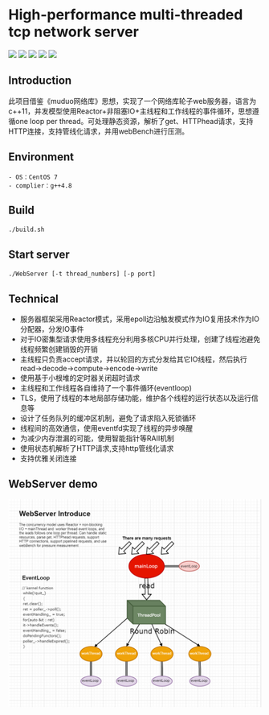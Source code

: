 # High-performance multi-threaded tcp network server
[![](https://img.shields.io/travis/before25tofree/WebServer/master.svg)](https://travis-ci.org/before25tofree/WebServer)
[![](https://img.shields.io/badge/language-c++-orange.svg)](http://www.cplusplus.com/)
[![](https://img.shields.io/github/license/before25tofree/WebServer.svg)](https://github.com/before25tofree/WebServer/blob/master/LICENSE)
[![](https://img.shields.io/badge/blog-@grass-red.svg)](https://blog.csdn.net/qq_42381849)
[![](https://img.shields.io/badge/Gmail-@bookish00grass-blue.svg)](https://www.google.com/intl/zh-CN_cn/gmail/about/)

## Introduction
此项目借鉴《muduo网络库》思想，实现了一个网络库轮子web服务器，语言为c++11，并发模型使用Reactor+非阻塞IO+主线程和工作线程的事件循环，思想遵循one loop per thread。可处理静态资源，解析了get、HTTPhead请求，支持HTTP连接，支持管线化请求，并用webBench进行压测。
## Environment
    - OS：CentOS 7
    - complier：g++4.8
## Build
    ./build.sh
## Start server
    ./WebServer [-t thread_numbers] [-p port]
## Technical
- 服务器框架采用Reactor模式，采用epoll边沿触发模式作为IO复用技术作为IO分配器，分发IO事件
- 对于IO密集型请求使用多线程充分利用多核CPU并行处理，创建了线程池避免线程频繁创建销毁的开销
- 主线程只负责accept请求，并以轮回的方式分发给其它IO线程，然后执行read->decode->compute->encode->write
- 使用基于小根堆的定时器关闭超时请求
- 主线程和工作线程各自维持了一个事件循环(eventloop)
- TLS，使用了线程的本地局部存储功能，维护各个线程的运行状态以及运行信息等
- 设计了任务队列的缓冲区机制，避免了请求陷入死锁循环
- 线程间的高效通信，使用eventfd实现了线程的异步唤醒
- 为减少内存泄漏的可能，使用智能指针等RAII机制
- 使用状态机解析了HTTP请求,支持http管线化请求
- 支持优雅关闭连接 
## WebServer demo
![image](https://github.com/before25tofree/Images/blob/master/WebServer/WebServer.PNG)
